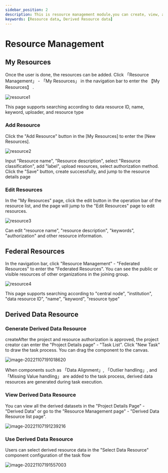 ```yaml
---
sidebar_position: 2
description: This is resource management module,you can create, view, and edit resources.
keywords: [Resource data, Derived Resource data]
---
```


# Resource Management

## My Resources 
Once the user is done, the resources can be added.
Click 「Resource Management」 - 「My Resources」 in the navigation bar to enter the 【My Resources】 .

![resource1](/img/resource1.png) 

This page supports searching according to data resource ID, name, keyword, uploader, and resource type

### Add Resource

Click the "Add Resource" button in the [My Resources] to enter the [New Resources].

![resource2](/img/resource2.png) 

Input "Resource name", "Resource description", select "Resource classification", add "label", upload resources, select authorization method. Click the "Save" button, create successfully, and jump to the resource details page

### Edit Resources

In the "My Resources" page, click the edit button in the operation bar of the resource list, and the page will jump to the "Edit Resources" page to edit resources.

![resource3](/img/resource3.png) 

Can edit "resource name", "resource description", "keywords", "authorization" and other resource information.


## Federal Resources

In the navigation bar, click "Resource Management" - "Federated Resources" to enter the "Federated Resources". You can see the public or visible resources of other organizations in the joining group.

![resource4](/img/resource4.png) 

This page supports searching according to "central node", "institution", "data resource ID", "name", "keyword", "resource type"


## Derived Data Resource

### Generate Derived Data Resource

createAfter the project and resource authorization is approved, the project creator can enter the "Project Details page" - "Task List". Click "New Task" to draw the task process. You can drag the component to the canvas.

![image-20221107191018620](/img/20221109-192316.png)

When components such as 「Data Alignment」, 「Outlier handling」, and「Missing Value handling」 are added to the task process, derived data resources are generated during task execution.


### View Derived Data Resource

You can view all the derived datasets in the "Project Details Page" - "Derived Data" or go to the "Resource Management page" - "Derived Data Resource list page".

![image-20221107191239216](/img/20221109-192311.png)

### Use Derived Data Resource

Users can select derived resource data in the "Select Data Resource" component configuration of the task flow

![image-20221107191557003](/img/20221109-192253.png)